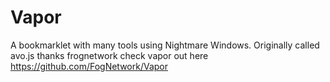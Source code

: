 # Vapor
A bookmarklet with many tools using Nightmare Windows. Originally called avo.js thanks frognetwork check vapor out here https://github.com/FogNetwork/Vapor
